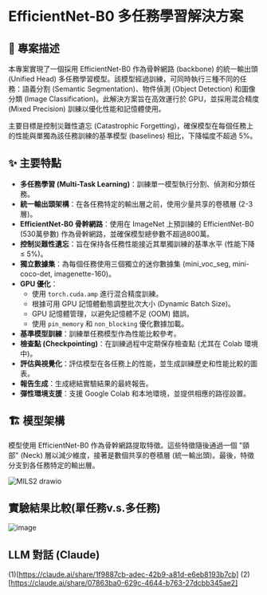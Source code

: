 # EfficientNet-B0 多任務學習解決方案

## 📝 專案描述

本專案實現了一個採用 EfficientNet-B0 作為骨幹網路 (backbone) 的統一輸出頭 (Unified Head) 多任務學習模型。該模型經過訓練，可同時執行三種不同的任務：語義分割 (Semantic Segmentation)、物件偵測 (Object Detection) 和圖像分類 (Image Classification)。此解決方案旨在高效運行於 GPU，並採用混合精度 (Mixed Precision) 訓練以優化性能和記憶體使用。

主要目標是控制災難性遺忘 (Catastrophic Forgetting)，確保模型在每個任務上的性能與單獨為該任務訓練的基準模型 (baselines) 相比，下降幅度不超過 5%。

## ✨ 主要特點

* **多任務學習 (Multi-Task Learning)**：訓練單一模型執行分割、偵測和分類任務。
* **統一輸出頭架構**：在各任務特定的輸出層之前，使用少量共享的卷積層 (2-3層)。
* **EfficientNet-B0 骨幹網路**：使用在 ImageNet 上預訓練的 EfficientNet-B0 (530萬參數) 作為骨幹網路，並確保模型總參數不超過800萬。
* **控制災難性遺忘**：旨在保持各任務性能接近其單獨訓練的基準水平 (性能下降 ≤ 5%)。
* **獨立數據集**：為每個任務使用三個獨立的迷你數據集 (mini\_voc\_seg, mini-coco-det, imagenette-160)。
* **GPU 優化**：
    * 使用 `torch.cuda.amp` 進行混合精度訓練。
    * 根據可用 GPU 記憶體動態調整批次大小 (Dynamic Batch Size)。
    * GPU 記憶體管理，以避免記憶體不足 (OOM) 錯誤。
    * 使用 `pin_memory` 和 `non_blocking` 優化數據加載。
* **基準模型訓練**：訓練單任務模型作為性能比較參考。
* **檢查點 (Checkpointing)**：在訓練過程中定期保存檢查點 (尤其在 Colab 環境中)。
* **評估與視覺化**：評估模型在各任務上的性能，並生成訓練歷史和性能比較的圖表。
* **報告生成**：生成總結實驗結果的最終報告。
* **彈性環境支援**：支援 Google Colab 和本地環境，並提供相應的路徑設置。

## 🏗️ 模型架構

模型使用 EfficientNet-B0 作為骨幹網路提取特徵。這些特徵隨後通過一個 "頸部" (Neck) 層以減少維度，接著是數個共享的卷積層 (統一輸出頭)。最後，特徵分支到各任務特定的輸出層。


![MILS2 drawio](https://github.com/user-attachments/assets/c8620448-e6a9-435f-901a-23ba8d0e7bcf)




## 實驗結果比較(單任務v.s.多任務)
![image](https://github.com/user-attachments/assets/c5444a75-c209-4fc0-b5f5-7c2a6c1adac1)


## LLM 對話 (Claude)
(1)[https://claude.ai/share/1f9887cb-adec-42b9-a81d-e6eb8193b7cb]
(2)[https://claude.ai/share/07863ba0-629c-4644-b763-27dcbb345ae2]


